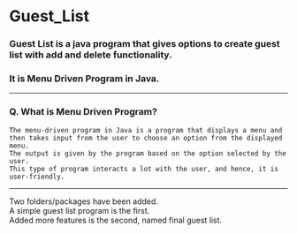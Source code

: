 # Guest_List
### Guest List is a java program that gives options to create guest list with add and delete functionality.
### It is Menu Driven Program in Java.
---

### Q. What is Menu Driven Program?
    The menu-driven program in Java is a program that displays a menu and then takes input from the user to choose an option from the displayed menu. 
    The output is given by the program based on the option selected by the user. 
    This type of program interacts a lot with the user, and hence, it is user-friendly.
---

Two folders/packages have been added.<br>
A simple guest list program is the first.<br>
Added more features is the second, named final guest list.
